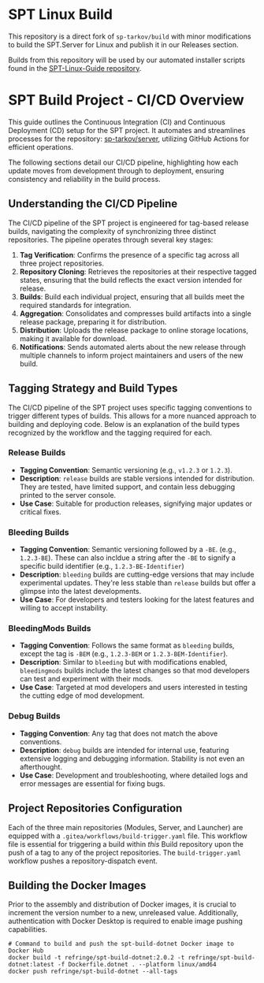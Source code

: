 # SPT Linux Build

This repository is a direct fork of `sp-tarkov/build` with minor modifications to build the SPT.Server for Linux and publish it in our Releases section. 

Builds from this repository will be used by our automated installer scripts found in the [SPT-Linux-Guide repository](https://github.com/MadByteDE/SPT-Linux-Guide).

# SPT Build Project - CI/CD Overview

This guide outlines the Continuous Integration (CI) and Continuous Deployment (CD) setup for the SPT project. It automates and streamlines processes for the repository: [sp-tarkov/server](https://github.com/sp-tarkov/server), utilizing GitHub Actions for efficient operations.

The following sections detail our CI/CD pipeline, highlighting how each update moves from development through to deployment, ensuring consistency and reliability in the build process.

## Understanding the CI/CD Pipeline

The CI/CD pipeline of the SPT project is engineered for tag-based release builds, navigating the complexity of synchronizing three distinct repositories. The pipeline operates through several key stages:

1. **Tag Verification**: Confirms the presence of a specific tag across all three project repositories.
2. **Repository Cloning**: Retrieves the repositories at their respective tagged states, ensuring that the build reflects the exact version intended for release.
3. **Builds**: Build each individual project, ensuring that all builds meet the required standards for integration.
4. **Aggregation**: Consolidates and compresses build artifacts into a single release package, preparing it for distribution.
5. **Distribution**: Uploads the release package to online storage locations, making it available for download.
6. **Notifications**: Sends automated alerts about the new release through multiple channels to inform project maintainers and users of the new build.

## Tagging Strategy and Build Types

The CI/CD pipeline of the SPT project uses specific tagging conventions to trigger different types of builds. This allows for a more nuanced approach to building and deploying code. Below is an explanation of the build types recognized by the workflow and the tagging required for each.

### Release Builds
- **Tagging Convention**: Semantic versioning (e.g., `v1.2.3` or `1.2.3`).
- **Description**: `release` builds are stable versions intended for distribution. They are tested, have limited support, and contain less debugging printed to the server console.
- **Use Case**: Suitable for production releases, signifying major updates or critical fixes.

### Bleeding Builds
- **Tagging Convention**: Semantic versioning followed by a `-BE`. (e.g., `1.2.3-BE`). These can also incldue a string after the `-BE` to signify a specific build identifier (e.g., `1.2.3-BE-Identifier`)
- **Description**: `bleeding` builds are cutting-edge versions that may include experimental updates. They're less stable than `release` builds but offer a glimpse into the latest developments.
- **Use Case**: For developers and testers looking for the latest features and willing to accept instability.

### BleedingMods Builds
- **Tagging Convention**: Follows the same format as `bleeding` builds, except the tag is `-BEM` (e.g., `1.2.3-BEM` or `1.2.3-BEM-Identifier`).
- **Description**: Similar to `bleeding` but with modifications enabled, `bleedingmods` builds include the latest changes so that mod developers can test and experiment with their mods.
- **Use Case**: Targeted at mod developers and users interested in testing the cutting edge of mod development.

### Debug Builds
- **Tagging Convention**: Any tag that does not match the above conventions.
- **Description**: `debug` builds are intended for internal use, featuring extensive logging and debugging information. Stability is not even an afterthought.
- **Use Case**: Development and troubleshooting, where detailed logs and error messages are essential for fixing bugs.

## Project Repositories Configuration

Each of the three main repositories (Modules, Server, and Launcher) are equipped with a `.gitea/workflows/build-trigger.yaml` file. This workflow file is essential for triggering a build within *this* Build repository upon the push of a tag to any of the project repositories. The `build-trigger.yaml` workflow pushes a repository-dispatch event.

## Building the Docker Images

Prior to the assembly and distribution of Docker images, it is crucial to increment the version number to a new, unreleased value. Additionally, authentication with Docker Desktop is required to enable image pushing capabilities.

```
# Command to build and push the spt-build-dotnet Docker image to Docker Hub
docker build -t refringe/spt-build-dotnet:2.0.2 -t refringe/spt-build-dotnet:latest -f Dockerfile.dotnet . --platform linux/amd64
docker push refringe/spt-build-dotnet --all-tags
```
